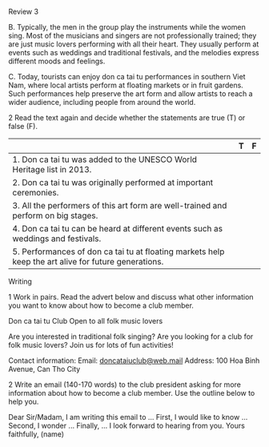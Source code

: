 Review 3

B.
Typically, the men in the group play the instruments while the women sing. Most of the musicians and singers are not professionally trained; they are just music lovers performing with all their heart. They usually perform at events such as weddings and traditional festivals, and the melodies express different moods and feelings.

C.
Today, tourists can enjoy don ca tai tu performances in southern Viet Nam, where local artists perform at floating markets or in fruit gardens. Such performances help preserve the art form and allow artists to reach a wider audience, including people from around the world.

2 Read the text again and decide whether the statements are true (T) or false (F).

| | T | F |
|---|---|---|
| 1. Don ca tai tu was added to the UNESCO World Heritage list in 2013. | | |
| 2. Don ca tai tu was originally performed at important ceremonies. | | |
| 3. All the performers of this art form are well-trained and perform on big stages. | | |
| 4. Don ca tai tu can be heard at different events such as weddings and festivals. | | |
| 5. Performances of don ca tai tu at floating markets help keep the art alive for future generations. | | |

Writing

1 Work in pairs. Read the advert below and discuss what other information you want to know about how to become a club member.

Don ca tai tu Club
Open to all
folk music lovers

Are you interested in traditional folk singing?
Are you looking for a club for folk music lovers?
Join us for lots of fun activities!

Contact information:
Email: doncataiuclub@web.mail
Address: 100 Hoa Binh Avenue, Can Tho City

2 Write an email (140-170 words) to the club president asking for more information about how to become a club member. Use the outline below to help you.

Dear Sir/Madam,
I am writing this email to ...
First, I would like to know ...
Second, I wonder ...
Finally, ...
I look forward to hearing from you.
Yours faithfully,
(name)